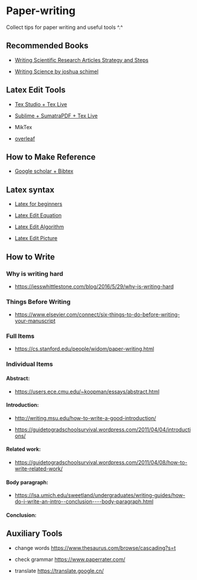 # Paper-writing
Collect tips for paper writing and useful tools ^.^

## Recommended Books 

+ [Writing Scientific Research Articles
Strategy and Steps](http://media.wiley.com/assets/7088/83/Writing_Scientific_Research_Articles-Strategy_and_Steps.pdf)

+ [Writing Science by joshua schimel](https://download.csdn.net/download/qq_33459098/10437348)

## Latex Edit Tools 

+ [Tex Studio + Tex Live](https://www.cnblogs.com/joyeecheung/p/3596255.html)

+ [Sublime + SumatraPDF + Tex Live](https://www.jianshu.com/p/72fe0ec0ab4e)

+ MikTex

+ [overleaf](https://www.overleaf.com/)

## How to Make Reference

+ [Google scholar + Bibtex](https://blog.csdn.net/tmylzq187/article/details/51355261)

## Latex syntax

+ [Latex for beginners](http://www.docs.is.ed.ac.uk/skills/documents/3722/3722-2014.pdf)

+ [Latex Edit Equation](http://xiaosheng.me/2017/02/03/article28/)

+ [Latex Edit Algorithm](https://math-linux.com/latex-26/faq/latex-faq/article/how-to-write-algorithm-and-pseudocode-in-latex-usepackage-algorithm-usepackage-algorithmic)

+ [Latex Edit Picture](https://blog.csdn.net/chichoxian/article/details/52588833)

## How to Write 

### Why is writing hard 

+ https://jesswhittlestone.com/blog/2016/5/29/why-is-writing-hard

### Things Before Writing

+ https://www.elsevier.com/connect/six-things-to-do-before-writing-your-manuscript


### Full Items

+ https://cs.stanford.edu/people/widom/paper-writing.html

### Individual Items

#### Abstract:

+ https://users.ece.cmu.edu/~koopman/essays/abstract.html

#### Introduction:

+ http://writing.msu.edu/how-to-write-a-good-introduction/

+ https://guidetogradschoolsurvival.wordpress.com/2011/04/04/introductions/

#### Related work:

+ https://guidetogradschoolsurvival.wordpress.com/2011/04/08/how-to-write-related-work/

#### Body paragraph:

+ https://lsa.umich.edu/sweetland/undergraduates/writing-guides/how-do-i-write-an-intro--conclusion----body-paragraph.html

#### Conclusion:

## Auxiliary Tools

+ change words https://www.thesaurus.com/browse/cascading?s=t

+ check grammar https://www.paperrater.com/

+ translate https://translate.google.cn/

